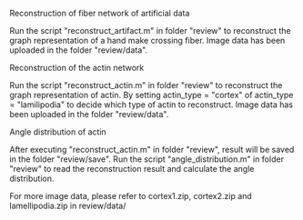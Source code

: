Reconstruction of fiber network of artificial data

Run the script "reconstruct_artifact.m" in folder "review" to reconstruct the graph representation of a hand make crossing fiber.
Image data has been uploaded in the folder "review/data". 

Reconstruction of the actin network

Run the script "reconstruct_actin.m" in folder "review" to reconstruct the graph representation of actin.
By setting actin_type = "cortex" of actin_type = "lamilipodia" to decide which type of actin to reconstruct.
Image data has been uploaded in the folder "review/data". 

Angle distribution of actin

After executing "reconstruct_actin.m" in folder "review", result will be saved in the folder "review/save". Run the script "angle_distribution.m" in folder "review" to read the reconstruction result and calculate the angle distribution.

For more image data, please refer to cortex1.zip, cortex2.zip and lamellipodia.zip in review/data/
